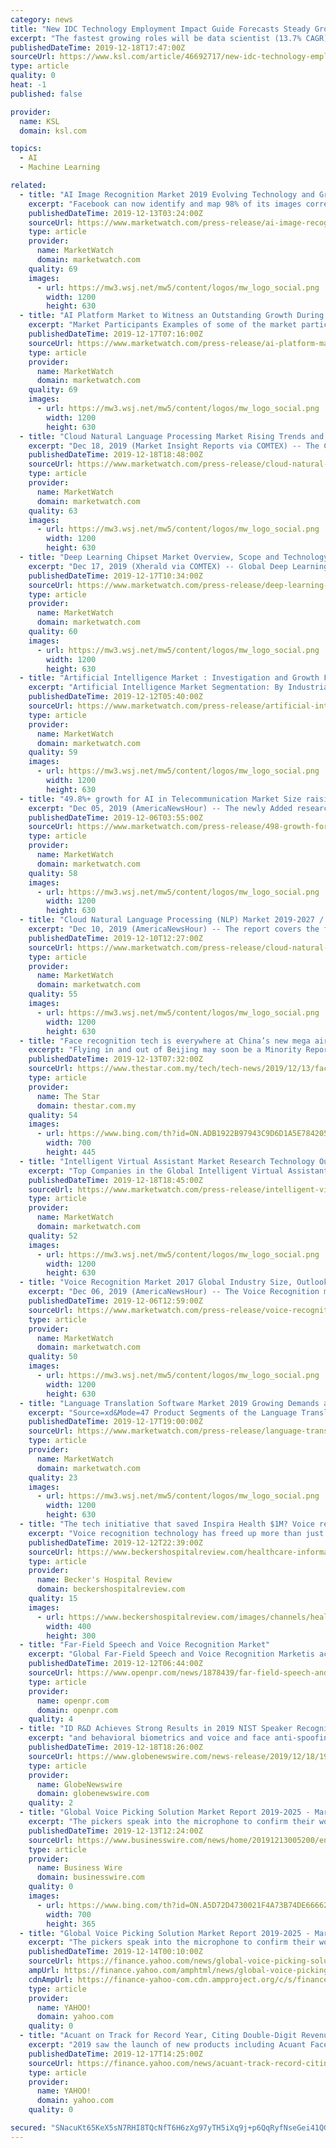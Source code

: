 ```yaml
---
category: news
title: "New IDC Technology Employment Impact Guide Forecasts Steady Growth in Technology Job Roles Through 2023, Led by Data and Machine Learning Positions"
excerpt: "The fastest growing roles will be data scientist (13.7% CAGR), machine learning design/development/engineer (13.6% CAGR), and data engineer (12.9% CAGR). The guide also looks at the impact digital transformation (DX) is having and will have on skills and roles within an organization. DX-related job roles are those that focus on extracting and ..."
publishedDateTime: 2019-12-18T17:47:00Z
sourceUrl: https://www.ksl.com/article/46692717/new-idc-technology-employment-impact-guide-forecasts-steady-growth-in-technology-job-roles-through-2023-led-by-data-and-machine-learning-positions
type: article
quality: 0
heat: -1
published: false

provider:
  name: KSL
  domain: ksl.com

topics:
  - AI
  - Machine Learning

related:
  - title: "AI Image Recognition Market 2019 Evolving Technology and Growth Outlook"
    excerpt: "Facebook can now identify and map 98% of its images correctly to the ... in Asia-Pacific. Singapores National Research Foundation has invested about USD 107.64 million in the AI. SG initiative, to uplift the artificial intelligence technology. Artificial intelligence offers the region massive opportunities for growth, innovation, and ..."
    publishedDateTime: 2019-12-13T03:24:00Z
    sourceUrl: https://www.marketwatch.com/press-release/ai-image-recognition-market-2019-evolving-technology-and-growth-outlook-2019-12-12
    type: article
    provider:
      name: MarketWatch
      domain: marketwatch.com
    quality: 69
    images:
      - url: https://mw3.wsj.net/mw5/content/logos/mw_logo_social.png
        width: 1200
        height: 630
  - title: "AI Platform Market to Witness an Outstanding Growth During 2018-2028"
    excerpt: "Market Participants Examples of some of the market participants in the global AI platform market identified across the value chain include Microsoft Corporation, Google, Amazon Web Services, Infosys, Wipro, Premonition, Rainbird Technologies, Ayasdi, Inc., Mindmeld (Cisco Systems), Facebook, Vital AI, LLC, Kasisto, Receptiviti, Locl Interactive ..."
    publishedDateTime: 2019-12-17T07:16:00Z
    sourceUrl: https://www.marketwatch.com/press-release/ai-platform-market-to-witness-an-outstanding-growth-during-2018-2028-2019-12-17
    type: article
    provider:
      name: MarketWatch
      domain: marketwatch.com
    quality: 69
    images:
      - url: https://mw3.wsj.net/mw5/content/logos/mw_logo_social.png
        width: 1200
        height: 630
  - title: "Cloud Natural Language Processing Market Rising Trends and Technology 2019 to 2025"
    excerpt: "Dec 18, 2019 (Market Insight Reports via COMTEX) -- The Cloud Natural Language Processing Market Perspective, Comprehensive Analysis along with Major Segments and Forecast, 2019-2025. The Cloud Natural Language Processing market report is a valuable source of data for business strategists. It provides the industry overview with market growth ..."
    publishedDateTime: 2019-12-18T18:48:00Z
    sourceUrl: https://www.marketwatch.com/press-release/cloud-natural-language-processing-market-rising-trends-and-technology-2019-to-2025-2019-12-18
    type: article
    provider:
      name: MarketWatch
      domain: marketwatch.com
    quality: 63
    images:
      - url: https://mw3.wsj.net/mw5/content/logos/mw_logo_social.png
        width: 1200
        height: 630
  - title: "Deep Learning Chipset Market Overview, Scope and Technology Advancement Outlook till 2025"
    excerpt: "Dec 17, 2019 (Xherald via COMTEX) -- Global Deep Learning Chipset Market 2019 by Manufacturers, Regions, Type and Application, Forecast to 2026 Deep Learning Chipset Market report contains a forecast of the next 5 years, starting 2019 and ending 2026 with a host of metrics like supply-demand ratio, Deep Learning Chipset market frequency ..."
    publishedDateTime: 2019-12-17T10:34:00Z
    sourceUrl: https://www.marketwatch.com/press-release/deep-learning-chipset-market-overview-scope-and-technology-advancement-outlook-till-2025-2019-12-17
    type: article
    provider:
      name: MarketWatch
      domain: marketwatch.com
    quality: 60
    images:
      - url: https://mw3.wsj.net/mw5/content/logos/mw_logo_social.png
        width: 1200
        height: 630
  - title: "Artificial Intelligence Market : Investigation and Growth Forecasted until the End of 2025"
    excerpt: "Artificial Intelligence Market Segmentation: By Industrial Vertical *Media & advertising *BFSI *IT & telecom *Retail *Healthcare *Automotive & transportation *Others By Technology *Machine learning *Natural language processing *Image processing *Speech recognition"
    publishedDateTime: 2019-12-12T05:40:00Z
    sourceUrl: https://www.marketwatch.com/press-release/artificial-intelligence-market-investigation-and-growth-forecasted-until-the-end-of-2025-2019-12-12
    type: article
    provider:
      name: MarketWatch
      domain: marketwatch.com
    quality: 59
    images:
      - url: https://mw3.wsj.net/mw5/content/logos/mw_logo_social.png
        width: 1200
        height: 630
  - title: "49.8%+ growth for AI in Telecommunication Market Size raising to USD 3880 million by 2024"
    excerpt: "Dec 05, 2019 (AmericaNewsHour) -- The newly Added research report at Market Study Report titled \"2019-2024 Global AI in Telecommunication Market Report\" provides data, information, brief analysis, company profiles, statistics for past years and forecasts for next few years. According to this study, over the next five years the AI In ..."
    publishedDateTime: 2019-12-06T03:55:00Z
    sourceUrl: https://www.marketwatch.com/press-release/498-growth-for-ai-in-telecommunication-market-size-raising-to-usd-3880-million-by-2024-2019-12-05
    type: article
    provider:
      name: MarketWatch
      domain: marketwatch.com
    quality: 58
    images:
      - url: https://mw3.wsj.net/mw5/content/logos/mw_logo_social.png
        width: 1200
        height: 630
  - title: "Cloud Natural Language Processing (NLP) Market 2019-2027 / Growth, Trends And Future Opportunities"
    excerpt: "Dec 10, 2019 (AmericaNewsHour) -- The report covers the forecast and analysis of the cloud natural language processing (NLP) market on a global and regional level. The study provides historical data from 2015 to 2018 along with a forecast from 2019 to 2027 based on revenue (USD Million). The study includes drivers and restraints of the cloud ..."
    publishedDateTime: 2019-12-10T12:27:00Z
    sourceUrl: https://www.marketwatch.com/press-release/cloud-natural-language-processing-nlp-market-2019-2027-growth-trends-and-future-opportunities-2019-12-10
    type: article
    provider:
      name: MarketWatch
      domain: marketwatch.com
    quality: 55
    images:
      - url: https://mw3.wsj.net/mw5/content/logos/mw_logo_social.png
        width: 1200
        height: 630
  - title: "Face recognition tech is everywhere at China’s new mega airport"
    excerpt: "Flying in and out of Beijing may soon be a Minority Report-like experience. From the ticket turnstiles at the train station, to getting through customs and even buying a duty-free bottle of wine, facial recognition scanners are everywhere at the city’s newest airfield: the sprawling, starfish-shaped Beijing Daxing International Airport."
    publishedDateTime: 2019-12-13T07:32:00Z
    sourceUrl: https://www.thestar.com.my/tech/tech-news/2019/12/13/face-recognition-tech-is-everywhere-at-chinas-new-mega-airport
    type: article
    provider:
      name: The Star
      domain: thestar.com.my
    quality: 54
    images:
      - url: https://www.bing.com/th?id=ON.ADB1922B97943C9D6D1A5E784205E700
        width: 700
        height: 445
  - title: "Intelligent Virtual Assistant Market Research Technology Outlook 2019-2025"
    excerpt: "Top Companies in the Global Intelligent Virtual Assistant Market: Microsoft, Nuance, Samsung Electronics, Alphabet, Apple, Amazon, IBM, Baidu, Blackberry, Inbenta Technologies, Facebook, Cognitive Code, Artificial Solutions, Unified Computer Intelligence, Mycroft Ai. Scope Of ReportAn ... and many other market research tools have been used ..."
    publishedDateTime: 2019-12-18T18:45:00Z
    sourceUrl: https://www.marketwatch.com/press-release/intelligent-virtual-assistant-market-research-technology-outlook-2019-2025-2019-12-18
    type: article
    provider:
      name: MarketWatch
      domain: marketwatch.com
    quality: 52
    images:
      - url: https://mw3.wsj.net/mw5/content/logos/mw_logo_social.png
        width: 1200
        height: 630
  - title: "Voice Recognition Market 2017 Global Industry Size, Outlook, Share, Demand 2026"
    excerpt: "Dec 06, 2019 (AmericaNewsHour) -- The Voice Recognition market is anticipated to reach over $150 billion by 2026 according to a new research published by Polaris Market Research. In 2017, the non-AI-Based voice recognition segment dominated the global market, in terms of revenue. North America is expected to be the leading contributor to the ..."
    publishedDateTime: 2019-12-06T12:59:00Z
    sourceUrl: https://www.marketwatch.com/press-release/voice-recognition-market-2017-global-industry-size-outlook-share-demand-2026-2019-12-06
    type: article
    provider:
      name: MarketWatch
      domain: marketwatch.com
    quality: 50
    images:
      - url: https://mw3.wsj.net/mw5/content/logos/mw_logo_social.png
        width: 1200
        height: 630
  - title: "Language Translation Software Market 2019 Growing Demands and Precise Outlook - Bigword Group Ltd, Lionbridge, LanguageLine Solutions"
    excerpt: "Source=xd&Mode=47 Product Segments of the Language Translation Software Market on the basis ofTypesare: Rule-Based Machine Translation Statistical-Based Machine Translation Hybrid Machine Translation Others The Middle East and Africa (GCC Countries and Egypt.) North America (the United States, Mexico, and Canada.) South America (Brazil etc.)"
    publishedDateTime: 2019-12-17T19:00:00Z
    sourceUrl: https://www.marketwatch.com/press-release/language-translation-software-market-2019-growing-demands-and-precise-outlook---bigword-group-ltd-lionbridge-languageline-solutions-2019-12-17
    type: article
    provider:
      name: MarketWatch
      domain: marketwatch.com
    quality: 23
    images:
      - url: https://mw3.wsj.net/mw5/content/logos/mw_logo_social.png
        width: 1200
        height: 630
  - title: "The tech initiative that saved Inspira Health $1M? Voice recognition, says CIO Tom Pacek"
    excerpt: "Voice recognition technology has freed up more than just providers' time at Inspira Health; it's helped the Mullica, N.J.-based health system save $1 million on an annual basis, according to Tom Pacek. As vice president of information systems and CIO, Mr. Pacek heads up IT network and information systems efforts at Inspira Health. He joined the ..."
    publishedDateTime: 2019-12-12T22:39:00Z
    sourceUrl: https://www.beckershospitalreview.com/healthcare-information-technology/the-tech-initiative-that-saved-inspira-health-1m-voice-recognition-says-cio-tom-pacek.html
    type: article
    provider:
      name: Becker's Hospital Review
      domain: beckershospitalreview.com
    quality: 15
    images:
      - url: https://www.beckershospitalreview.com/images/channels/healthcare-information-technology/4.jpg
        width: 400
        height: 300
  - title: "Far-Field Speech and Voice Recognition Market"
    excerpt: "Global Far-Field Speech and Voice Recognition Marketis accounted for $830.36 million in 2017 and is expected to reach $4950.36 million by 2026 growing at a CAGR of 21.9% during the forecast period. The market is propelling due to the rising impact of front-end hardware components on the accurateness of speech and voice recognition ..."
    publishedDateTime: 2019-12-12T06:44:00Z
    sourceUrl: https://www.openpr.com/news/1878439/far-field-speech-and-voice-recognition-market-worth-4950-36
    type: article
    provider:
      name: openpr.com
      domain: openpr.com
    quality: 4
  - title: "ID R&D Achieves Strong Results in 2019 NIST Speaker Recognition Evaluation"
    excerpt: "and behavioral biometrics and voice and face anti-spoofing products, today announces its accuracy results in the 2019 Speaker Recognition Evaluation (SRE): Conversation Telephone Speech (CTS) Challenge (*1) from the U.S. National Institute of Standards and Technology (NIST). The NIST 2019 SRE CTS Evaluation is the latest in the ongoing series ..."
    publishedDateTime: 2019-12-18T18:26:00Z
    sourceUrl: https://www.globenewswire.com/news-release/2019/12/18/1962426/0/en/ID-R-D-Achieves-Strong-Results-in-2019-NIST-Speaker-Recognition-Evaluation.html
    type: article
    provider:
      name: GlobeNewswire
      domain: globenewswire.com
    quality: 2
  - title: "Global Voice Picking Solution Market Report 2019-2025 - Market Size is Expected to Reach $2.9 Billion - ResearchAndMarkets.com"
    excerpt: "The pickers speak into the microphone to confirm their work. The voice picking application requires speech recognition software that understands and interprets the spoken response of the order picker. The industry is witnessing an increase in the adoption of voice-directed warehousing systems to improve employee productivity and warehouse ..."
    publishedDateTime: 2019-12-13T12:24:00Z
    sourceUrl: https://www.businesswire.com/news/home/20191213005200/en/Global-Voice-Picking-Solution-Market-Report-2019-2025
    type: article
    provider:
      name: Business Wire
      domain: businesswire.com
    quality: 0
    images:
      - url: https://www.bing.com/th?id=ON.A5D72D4730021F4A73B74DE66662A175
        width: 700
        height: 365
  - title: "Global Voice Picking Solution Market Report 2019-2025 - Market Size is Expected to Reach $2.9 Billion - ResearchAndMarkets.com"
    excerpt: "The pickers speak into the microphone to confirm their work. The voice picking application requires speech recognition software that understands and interprets the spoken response of the order picker. The industry is witnessing an increase in the adoption of voice-directed warehousing systems to improve employee productivity and warehouse ..."
    publishedDateTime: 2019-12-14T00:10:00Z
    sourceUrl: https://finance.yahoo.com/news/global-voice-picking-solution-market-132400409.html
    ampUrl: https://finance.yahoo.com/amphtml/news/global-voice-picking-solution-market-132400409.html
    cdnAmpUrl: https://finance-yahoo-com.cdn.ampproject.org/c/s/finance.yahoo.com/amphtml/news/global-voice-picking-solution-market-132400409.html
    type: article
    provider:
      name: YAHOO!
      domain: yahoo.com
    quality: 0
  - title: "Acuant on Track for Record Year, Citing Double-Digit Revenue Growth and Continued Industry Recognition"
    excerpt: "2019 saw the launch of new products including Acuant Face™, which offers three classes of biometric facial recognition to catch even the most sophisticated fraud when it comes to image spoofing and video replay; Acuant Review™, manual review when you need 100% certainty in real time; and InfinitID™, the plug and play solution with scanner ..."
    publishedDateTime: 2019-12-17T14:25:00Z
    sourceUrl: https://finance.yahoo.com/news/acuant-track-record-citing-double-140000237.html
    type: article
    provider:
      name: YAHOO!
      domain: yahoo.com
    quality: 0

secured: "SNacuKt65KeX5sN7RHI8TQcNfT6H6zXg97yTH5iXq9j+p6QqRyfNseGei41QGY8liHX/tPXUMDtRkFPHKXsH20eGfEaEfmjEis3pnFrE9wLDXShicWPPGN7agSahsWmSiwSiOO8KIaZIek6j5DY0tr+GUmakZT8uqrQKACv0I5z0YBgf93GpPfEz/dDFSWL+6uqnvQLjcHnaTCUR3AP1/K1ufK+uZMPt0Z5FCzGOFMx0mjvdBIoTGoxsvMurLK7fo1akwrMkgiMKSh35vUzIRg==;Q2S5PoXUkKFsQXLkmTBIPA=="
---
```


